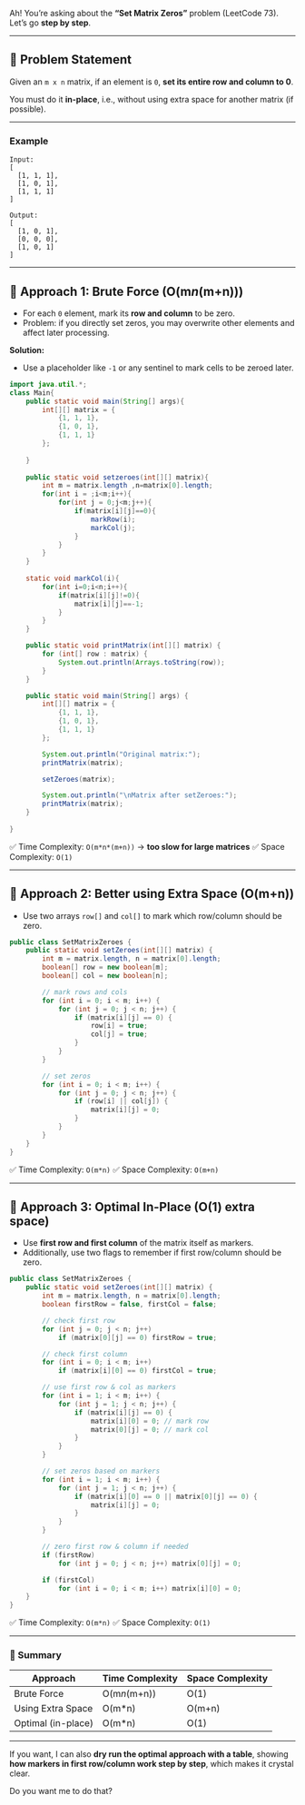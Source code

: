 Ah! You’re asking about the **“Set Matrix Zeros”** problem (LeetCode 73). Let’s go **step by step**.

---

## 🔹 Problem Statement

Given an `m x n` matrix, if an element is `0`, **set its entire row and column to 0**.

You must do it **in-place**, i.e., without using extra space for another matrix (if possible).

---

### Example

```
Input:
[
  [1, 1, 1],
  [1, 0, 1],
  [1, 1, 1]
]

Output:
[
  [1, 0, 1],
  [0, 0, 0],
  [1, 0, 1]
]
```

---

## 🔹 Approach 1: Brute Force (O(m*n*(m+n)))

* For each `0` element, mark its **row and column** to be zero.
* Problem: if you directly set zeros, you may overwrite other elements and affect later processing.

**Solution:**

* Use a placeholder like `-1` or any sentinel to mark cells to be zeroed later.

```java
import java.util.*;
class Main{
    public static void main(String[] args){
        int[][] matrix = {
            {1, 1, 1},
            {1, 0, 1},
            {1, 1, 1}
        };
        
    }
    
    public static void setzeroes(int[][] matrix){
        int m = matrix.length ,n=matrix[0].length;
        for(int i = ;i<m;i++){
            for(int j = 0;j<m;j++){
                if(matrix[i][j]==0){
                    markRow(i);
                    markCol(j);
                }
            }
        }   
    }
    
    static void markCol(i){
        for(int i=0;i<n;i++){
            if(matrix[i][j]!=0){
                matrix[i][j]==-1;
            }
        }
    }

    public static void printMatrix(int[][] matrix) {
        for (int[] row : matrix) {
            System.out.println(Arrays.toString(row));
        }
    }

    public static void main(String[] args) {
        int[][] matrix = {
            {1, 1, 1},
            {1, 0, 1},
            {1, 1, 1}
        };

        System.out.println("Original matrix:");
        printMatrix(matrix);

        setZeroes(matrix);

        System.out.println("\nMatrix after setZeroes:");
        printMatrix(matrix);
    }
    
}
```

✅ Time Complexity: `O(m*n*(m+n))` → **too slow for large matrices**
✅ Space Complexity: `O(1)`

---

## 🔹 Approach 2: Better using Extra Space (O(m+n))

* Use two arrays `row[]` and `col[]` to mark which row/column should be zero.

```java
public class SetMatrixZeroes {
    public static void setZeroes(int[][] matrix) {
        int m = matrix.length, n = matrix[0].length;
        boolean[] row = new boolean[m];
        boolean[] col = new boolean[n];

        // mark rows and cols
        for (int i = 0; i < m; i++) {
            for (int j = 0; j < n; j++) {
                if (matrix[i][j] == 0) {
                    row[i] = true;
                    col[j] = true;
                }
            }
        }

        // set zeros
        for (int i = 0; i < m; i++) {
            for (int j = 0; j < n; j++) {
                if (row[i] || col[j]) {
                    matrix[i][j] = 0;
                }
            }
        }
    }
}
```

✅ Time Complexity: `O(m*n)`
✅ Space Complexity: `O(m+n)`

---

## 🔹 Approach 3: Optimal In-Place (O(1) extra space)

* Use **first row and first column** of the matrix itself as markers.
* Additionally, use two flags to remember if first row/column should be zero.

```java
public class SetMatrixZeroes {
    public static void setZeroes(int[][] matrix) {
        int m = matrix.length, n = matrix[0].length;
        boolean firstRow = false, firstCol = false;

        // check first row
        for (int j = 0; j < n; j++)
            if (matrix[0][j] == 0) firstRow = true;

        // check first column
        for (int i = 0; i < m; i++)
            if (matrix[i][0] == 0) firstCol = true;

        // use first row & col as markers
        for (int i = 1; i < m; i++) {
            for (int j = 1; j < n; j++) {
                if (matrix[i][j] == 0) {
                    matrix[i][0] = 0; // mark row
                    matrix[0][j] = 0; // mark col
                }
            }
        }

        // set zeros based on markers
        for (int i = 1; i < m; i++) {
            for (int j = 1; j < n; j++) {
                if (matrix[i][0] == 0 || matrix[0][j] == 0) {
                    matrix[i][j] = 0;
                }
            }
        }

        // zero first row & column if needed
        if (firstRow)
            for (int j = 0; j < n; j++) matrix[0][j] = 0;

        if (firstCol)
            for (int i = 0; i < m; i++) matrix[i][0] = 0;
    }
}
```

✅ Time Complexity: `O(m*n)`
✅ Space Complexity: `O(1)`

---

### 🔹 Summary

| Approach           | Time Complexity | Space Complexity |
| ------------------ | --------------- | ---------------- |
| Brute Force        | O(m*n*(m+n))    | O(1)             |
| Using Extra Space  | O(m\*n)         | O(m+n)           |
| Optimal (in-place) | O(m\*n)         | O(1)             |

---

If you want, I can also **dry run the optimal approach with a table**, showing **how markers in first row/column work step by step**, which makes it crystal clear.

Do you want me to do that?

